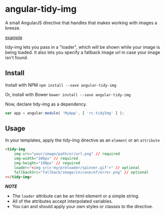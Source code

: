 # angular-tidy-img

A small AngularJS directive that handles that makes working with images a
breeze.

[example](http://www.rcorrie.com/#/demos/tidy-img)

tidy-img lets you pass in a "loader", which will be shown while your image is
being loaded. It also lets you specify a fallback image url in case your image
isn't found.

## Install

Install with NPM `npm install --save angular-tidy-img`

Or, install with Bower `bower install --save angular-tidy-img`

Now, declare tidy-img as a dependency.
```javascript
var app = angular.module( 'MyApp', [ 'rc.tidyImg' ] );
```

## Usage

In your templates, apply the tidy-img directive as an `element` or an
`attribute`
```html
<tidy-img
    img-src="your/image/path/or/url.png" // required
    img-width="100px" // required
    img-height="100px" // required
    loader="<img src='my/preloader/spinner.gif'>" // optional
    fallbackSrc="fallback/image/in/case/of/error.png" // optional
></tidy-img>
```

***NOTE***
* The `loader` attribute can be an html element or a simple string.
* All of the attributes accept interpolated variables.
* You can and should apply your own styles or classes to the directive. 
